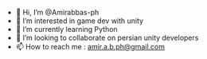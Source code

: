 - 👋 Hi, I’m @Amirabbas-ph
- 👀 I’m interested in game dev with unity 
- 🌱 I’m currently learning Python
- 💞️ I’m looking to collaborate on persian unity developers
- 📫 How to reach me : amir.a.b.ph@gmail.com


<!---
Amirabbas-ph/Amirabbas-ph is a ✨ special ✨ repository because its `README.md` (this file) appears on your GitHub profile.
You can click the Preview link to take a look at your changes.
--->
